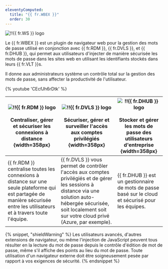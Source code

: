 ```yaml
---
eleventyComputed:
  title: "{{ fr.WBEX }}"
  order: 30
---
```

![!!{{ fr.WS }} logo](https://cdnweb.devolutions.net/images/projects/workspace/logos/workspace-color-shadow.svg)

Le {{ fr.WBEX }} est un plugin de navigateur web pour la gestion des mots de passe utilisé en conjonction avec {{ fr.RDM }}, {{ fr.DVLS }}, et {{ fr.DHUB }}, qui permet aux utilisateurs d'injecter de manière sécurisée les mots de passe dans les sites web en utilisant les identifiants stockés dans leurs {{ fr.VLT }}s.

Il donne aux administrateurs système un contrôle total sur la gestion des mots de passe, sans affecter la productivité de l'utilisateur.

{% youtube 'CEcfJh6rDtk' %}

| ![!!{{ fr.RDM }} logo](https://cdnweb.devolutions.net/images/projects/remote-desktop-manager/logos/remote-desktop-manager-color-shadow.svg)<br><br>Centraliser, gérer et sécuriser les connexions à distance {width=358px} | ![!!{{ fr.DVLS }} logo](https://cdnweb.devolutions.net/images/projects/server/logos/server-color-shadow.svg)<br><br>Sécuriser, gérer et surveiller l'accès aux comptes privilégiés {width=358px} | ![!!{{ fr.DHUB }} logo](https://cdnweb.devolutions.net/images/projects/devolutions-hub/devolutions-hub-color-shadow.svg)<br><br>Stocker et gérer les mots de passe des utilisateurs d'entreprise {width=358px} |
| --- | --- | --- |
| {{ fr.RDM }} centralise toutes les connexions à distance sur une seule plateforme qui est partagée de manière sécurisée entre les utilisateurs et à travers toute l'équipe. | {{ fr.DVLS }} vous permet de contrôler l'accès aux comptes privilégiés et de gérer les sessions à distance via une solution auto-hébergée sécurisée, soit localement soit sur votre cloud privé (Azure, par exemple). | {{ fr.DHUB }} est un gestionnaire de mots de passe basé sur le cloud et sécurisé pour les équipes. |

{% snippet, "shieldWarning" %}
Les utilisateurs avancés, d'autres extensions de navigateur, ou même l'injection de JavaScript peuvent tous résulter en la lecture du mot de passe depuis le contrôle d'édition de mot de passe, même s'il affiche des points au lieu du mot de passe. Toute utilisation d'un navigateur externe doit être soigneusement pesée par rapport à vos exigences de sécurité.
{% endsnippet %}
